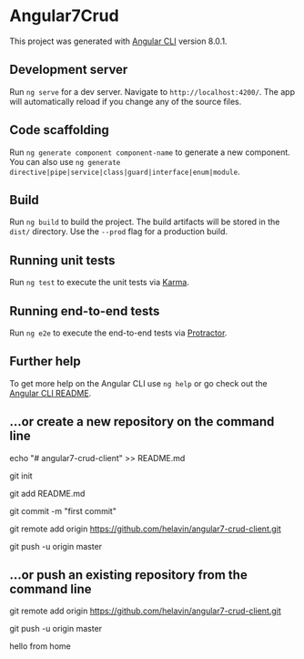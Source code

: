 # Angular7Crud

This project was generated with [Angular CLI](https://github.com/angular/angular-cli) version 8.0.1.

## Development server

Run `ng serve` for a dev server. Navigate to `http://localhost:4200/`. The app will automatically reload if you change any of the source files.

## Code scaffolding

Run `ng generate component component-name` to generate a new component. You can also use `ng generate directive|pipe|service|class|guard|interface|enum|module`.

## Build

Run `ng build` to build the project. The build artifacts will be stored in the `dist/` directory. Use the `--prod` flag for a production build.

## Running unit tests

Run `ng test` to execute the unit tests via [Karma](https://karma-runner.github.io).

## Running end-to-end tests

Run `ng e2e` to execute the end-to-end tests via [Protractor](http://www.protractortest.org/).

## Further help

To get more help on the Angular CLI
use `ng help` or go check out the [Angular CLI README](https://github.com/angular/angular-cli/blob/master/README.md).


## …or create a new repository on the command line

echo "# angular7-crud-client" >> README.md

git init

git add README.md

git commit -m "first commit"

git remote add origin https://github.com/helavin/angular7-crud-client.git

git push -u origin master


## …or push an existing repository from the command line


git remote add origin https://github.com/helavin/angular7-crud-client.git

git push -u origin master


hello from home
